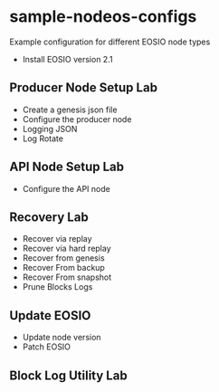 # sample-nodeos-configs
Example configuration for different EOSIO node types


- Install EOSIO version 2.1

## Producer Node Setup Lab 
- Create a genesis json file 
- Configure the producer node 
- Logging JSON 
- Log Rotate

## API Node Setup Lab 
- Configure the API node 

## Recovery Lab
- Recover via replay 
- Recover via hard replay 
- Recover from genesis
- Recover From backup
- Recover From snapshot
- Prune Blocks Logs


## Update EOSIO
- Update node version
- Patch EOSIO


## Block Log Utility Lab
